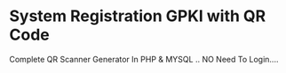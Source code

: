 # System Registration GPKI with QR Code
Complete QR Scanner Generator In PHP &amp; MYSQL .. NO Need To Login....

